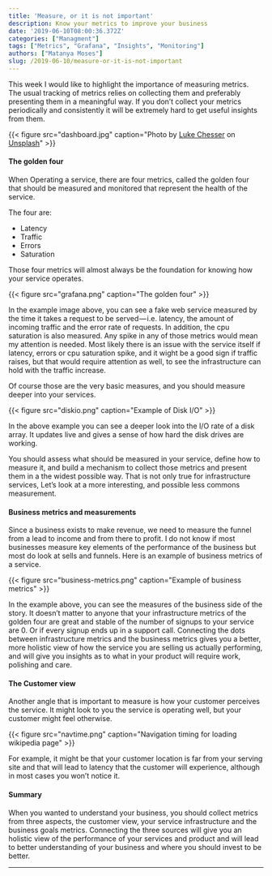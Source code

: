 ```yaml
---
title: 'Measure, or it is not important'
description: Know your metrics to improve your business
date: '2019-06-10T08:00:36.372Z'
categories: ["Managment"]
tags: ["Metrics", "Grafana", "Insights", "Monitoring"]
authors: ["Matanya Moses"]
slug: /2019-06-10/measure-or-it-is-not-important
---
```


This week I would like to highlight the importance of measuring metrics. The usual tracking of metrics relies on collecting them and preferably presenting them in a meaningful way. If you don’t collect your metrics periodically and consistently it will be extremely hard to get useful insights from them.

{{< figure src="dashboard.jpg" caption="Photo by [Luke Chesser](https://unsplash.com/@lukechesser) on [Unsplash](https://unsplash.com)" >}}

#### The golden four

When Operating a service, there are four metrics, called the golden four that should be measured and monitored that represent the health of the service.

The four are:

- Latency
- Traffic
- Errors
- Saturation

Those four metrics will almost always be the foundation for knowing how your service operates.

{{< figure src="grafana.png" caption="The golden four" >}}

In the example image above, you can see a fake web service measured by the time it takes a request to be served — i.e. latency, the amount of incoming traffic and the error rate of requests. In addition, the cpu saturation is also measured. Any spike in any of those metrics would mean my attention is needed. Most likely there is an issue with the service itself if latency, errors or cpu saturation spike, and it wight be a good sign if traffic raises, but that would require attention as well, to see the infrastructure can hold with the traffic increase.

Of course those are the very basic measures, and you should measure deeper into your services.

{{< figure src="diskio.png" caption="Example of Disk I/O" >}}

In the above example you can see a deeper look into the I/O rate of a disk array. It updates live and gives a sense of how hard the disk drives are working.

You should assess what should be measured in your service, define how to measure it, and build a mechanism to collect those metrics and present them in a the widest possible way. That is not only true for infrastructure services, Let’s look at a more interesting, and possible less commons measurement.

#### Business metrics and measurements

Since a business exists to make revenue, we need to measure the funnel from a lead to income and from there to profit. I do not know if most businesses measure key elements of the performance of the business but most do look at sells and funnels. Here is an example of business metrics of a service.

{{< figure src="business-metrics.png" caption="Example of business metrics" >}}

In the example above, you can see the measures of the business side of the story. It doesn’t matter to anyone that your infrastructure metrics of the golden four are great and stable of the number of signups to your service are 0. Or if every signup ends up in a support call. Connecting the dots between infrastructure metrics and the business metrics gives you a better, more holistic view of how the service you are selling us actually performing, and will give you insights as to what in your product will require work, polishing and care.

#### The Customer view

Another angle that is important to measure is how your customer perceives the service. It might look to you the service is operating well, but your customer might feel otherwise.

{{< figure src="navtime.png" caption="Navigation timing for loading wikipedia page" >}}

For example, it might be that your customer location is far from your serving site and that will lead to latency that the customer will experience, although in most cases you won’t notice it.

#### Summary

When you wanted to understand your business, you should collect metrics from three aspects, the customer view, your service infrastructure and the business goals metrics. Connecting the three sources will give you an holistic view of the performance of your services and product and will lead to better understanding of your business and where you should invest to be better.

---
